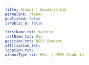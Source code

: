 ```yaml
---
title: Alumni | Awadalla Lab
permalink: /team/
published: false
isPublic_b: false

firstName_txt: Valérie
lastName_txt: Hay
position_txt: DESS Student
affiliation_txt:
location_txt:
alumniType_txt: MSc. / DESS Students
---
```


